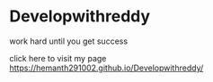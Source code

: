 # Developwithreddy
work hard until you get success

click here to visit my page https://hemanth291002.github.io/Developwithreddy/ 
